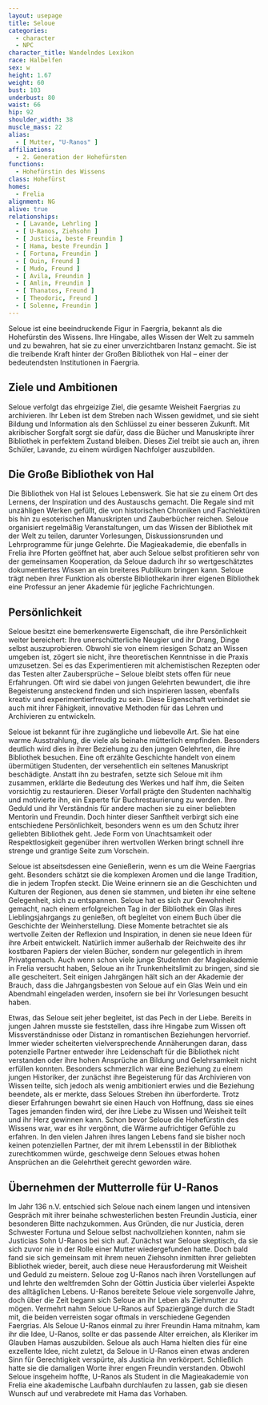 ```yaml
---
layout: usepage
title: Seloue
categories:
  - character
  - NPC
character_title: Wandelndes Lexikon
race: Halbelfen
sex: w
height: 1.67
weight: 60
bust: 103
underbust: 80
waist: 66
hip: 92
shoulder_width: 38
muscle_mass: 22
alias:
  - [ Mutter, "U-Ranos" ]
affiliations:
  - 2. Generation der Hohefürsten
functions:
  - Hohefürstin des Wissens
class: Hohefürst
homes:
  - Frelia
alignment: NG
alive: true
relationships:
  - [ Lavande, Lehrling ]
  - [ U-Ranos, Ziehsohn ]
  - [ Justicia, beste Freundin ]
  - [ Hama, beste Freundin ]
  - [ Fortuna, Freundin ]
  - [ Ouin, Freund ]
  - [ Mudo, Freund ]
  - [ Avila, Freundin ]
  - [ Amlin, Freundin ]
  - [ Thanatos, Freund ]
  - [ Theodoric, Freund ]
  - [ Solenne, Freundin ]
---
```


Seloue ist eine beeindruckende Figur in Faergria, bekannt als die Hohefürstin des Wissens. Ihre Hingabe, alles Wissen der Welt zu sammeln und zu bewahren, hat sie zu einer unverzichtbaren Instanz gemacht. Sie ist die treibende Kraft hinter der Großen Bibliothek von Hal – einer der bedeutendsten Institutionen in Faergria.
<!--more-->
## Ziele und Ambitionen

Seloue verfolgt das ehrgeizige Ziel, die gesamte Weisheit Faergrias zu archivieren. Ihr Leben ist dem Streben nach Wissen gewidmet, und sie sieht Bildung und Information als den Schlüssel zu einer besseren Zukunft. Mit akribischer Sorgfalt sorgt sie dafür, dass die Bücher und Manuskripte ihrer Bibliothek in perfektem Zustand bleiben. Dieses Ziel treibt sie auch an, ihren Schüler, Lavande, zu einem würdigen Nachfolger auszubilden.

## Die Große Bibliothek von Hal

Die Bibliothek von Hal ist Seloues Lebenswerk. Sie hat sie zu einem Ort des Lernens, der Inspiration und des Austauschs gemacht. Die Regale sind mit unzähligen Werken gefüllt, die von historischen Chroniken und Fachlektüren bis hin zu esoterischen Manuskripten und Zauberbücher reichen. Seloue organisiert regelmäßig Veranstaltungen, um das Wissen der Bibliothek mit der Welt zu teilen, darunter Vorlesungen, Diskussionsrunden und Lehrprogramme für junge Gelehrte. Die Magieakademie, die ebenfalls in Frelia ihre Pforten geöffnet hat, aber auch Seloue selbst profitieren sehr von der gemeinsamen Kooperation, da Seloue dadurch ihr so wertgeschätztes dokumentiertes Wissen an ein breiteres Publikum bringen kann. Seloue trägt neben ihrer Funktion als oberste Bibliothekarin ihrer eigenen Bibliothek eine Professur an jener Akademie für jegliche Fachrichtungen.

## Persönlichkeit

Seloue besitzt eine bemerkenswerte Eigenschaft, die ihre Persönlichkeit weiter bereichert: Ihre unerschütterliche Neugier und ihr Drang, Dinge selbst auszuprobieren. Obwohl sie von einem riesigen Schatz an Wissen umgeben ist, zögert sie nicht, ihre theoretischen Kenntnisse in die Praxis umzusetzen. Sei es das Experimentieren mit alchemistischen Rezepten oder das Testen alter Zaubersprüche – Seloue bleibt stets offen für neue Erfahrungen. Oft wird sie dabei von jungen Gelehrten bewundert, die ihre Begeisterung ansteckend finden und sich inspirieren lassen, ebenfalls kreativ und experimentierfreudig zu sein. Diese Eigenschaft verbindet sie auch mit ihrer Fähigkeit, innovative Methoden für das Lehren und Archivieren zu entwickeln.

Seloue ist bekannt für ihre zugängliche und liebevolle Art. Sie hat eine warme Ausstrahlung, die viele als beinahe mütterlich empfinden. Besonders deutlich wird dies in ihrer Beziehung zu den jungen Gelehrten, die ihre Bibliothek besuchen. Eine oft erzählte Geschichte handelt von einem übermütigen Studenten, der versehentlich ein seltenes Manuskript beschädigte. Anstatt ihn zu bestrafen, setzte sich Seloue mit ihm zusammen, erklärte die Bedeutung des Werkes und half ihm, die Seiten vorsichtig zu restaurieren. Dieser Vorfall prägte den Studenten nachhaltig und motivierte ihn, ein Experte für Buchrestaurierung zu werden. Ihre Geduld und ihr Verständnis für andere machen sie zu einer beliebten Mentorin und Freundin. Doch hinter dieser Sanftheit verbirgt sich eine entschiedene Persönlichkeit, besonders wenn es um den Schutz ihrer geliebten Bibliothek geht. Jede Form von Unachtsamkeit oder Respektlosigkeit gegenüber ihren wertvollen Werken bringt schnell ihre strenge und grantige Seite zum Vorschein.

Seloue ist abseitsdessen eine Genießerin, wenn es um die Weine Faergrias geht. Besonders schätzt sie die komplexen Aromen und die lange Tradition, die in jedem Tropfen steckt. Die Weine erinnern sie an die Geschichten und Kulturen der Regionen, aus denen sie stammen, und bieten ihr eine seltene Gelegenheit, sich zu entspannen. Seloue hat es sich zur Gewohnheit gemacht, nach einem erfolgreichen Tag in der Bibliothek ein Glas ihres Lieblingsjahrgangs zu genießen, oft begleitet von einem Buch über die Geschichte der Weinherstellung. Diese Momente betrachtet sie als wertvolle Zeiten der Reflexion und Inspiration, in denen sie neue Ideen für ihre Arbeit entwickelt. Natürlich immer außerhalb der Reichweite des ihr kostbaren Papiers der vielen Bücher, sondern nur gelegentlich in ihrem Privatgemach. Auch wenn schon viele junge Studenten der Magieakademie in Frelia versucht haben, Seloue an ihr Trunkenheitslimit zu bringen, sind sie alle gescheitert. Seit einigen Jahrgängen hält sich an der Akademie der Brauch, dass die Jahrgangsbesten von Seloue auf ein Glas Wein und ein Abendmahl eingeladen werden, insofern sie bei ihr Vorlesungen besucht haben. 

Etwas, das Seloue seit jeher begleitet, ist das Pech in der Liebe. Bereits in jungen Jahren musste sie feststellen, dass ihre Hingabe zum Wissen oft Missverständnisse oder Distanz in romantischen Beziehungen hervorrief. Immer wieder scheiterten vielversprechende Annäherungen daran, dass potenzielle Partner entweder ihre Leidenschaft für die Bibliothek nicht verstanden oder ihre hohen Ansprüche an Bildung und Gelehrsamkeit nicht erfüllen konnten. Besonders schmerzlich war eine Beziehung zu einem jungen Historiker, der zunächst ihre Begeisterung für das Archivieren von Wissen teilte, sich jedoch als wenig ambitioniert erwies und die Beziehung beendete, als er merkte, dass Seloues Streben ihn überforderte. Trotz dieser Erfahrungen bewahrt sie einen Hauch von Hoffnung, dass sie eines Tages jemanden finden wird, der ihre Liebe zu Wissen und Weisheit teilt und ihr Herz gewinnen kann. Schon bevor Seloue die Hohefürstin des Wissens war, war es ihr vergönnt, die Wärme aufrichtiger Gefühle zu erfahren. In den vielen Jahren ihres langen Lebens fand sie bisher noch keinen potenziellen Partner, der mit ihrem Lebensstil in der Bibliothek zurechtkommen würde, geschweige denn Seloues etwas hohen Ansprüchen an die Gelehrtheit gerecht geworden wäre. 

## Übernehmen der Mutterrolle für U-Ranos

Im Jahr 136 n.V. entschied sich Seloue nach einem langen und intensiven Gespräch mit ihrer beinahe schwesterlichen besten Freundin Justicia, einer besonderen Bitte nachzukommen. Aus Gründen, die nur Justicia, deren Schwester Fortuna und Seloue selbst nachvollziehen konnten, nahm sie Justicias Sohn U-Ranos bei sich auf. Zunächst war Seloue skeptisch, da sie sich zuvor nie in der Rolle einer Mutter wiedergefunden hatte. Doch bald fand sie sich gemeinsam mit ihrem neuen Ziehsohn inmitten ihrer geliebten Bibliothek wieder, bereit, auch diese neue Herausforderung mit Weisheit und Geduld zu meistern. Seloue zog U-Ranos nach ihren Vorstellungen auf und lehrte den weltfremden Sohn der Göttin Justicia über vielerlei Aspekte des alltäglichen Lebens. U-Ranos bereitete Seloue viele sorgenvolle Jahre, doch über die Zeit begann sich Seloue an ihr Leben als Ziehmutter zu mögen. Vermehrt nahm Seloue U-Ranos auf Spaziergänge durch die Stadt mit, die beiden verreisten sogar oftmals in verschiedene Gegenden Faergrias. Als Seloue U-Ranos einmal zu ihrer Freundin Hama mitnahm, kam ihr die Idee, U-Ranos, sollte er das passende Alter erreichen, als Kleriker im Glauben Hamas auszubilden. Seloue als auch Hama hielten dies für eine exzellente Idee, nicht zuletzt, da Seloue in U-Ranos einen etwas anderen Sinn für Gerechtigkeit verspürte, als Justicia ihn verkörpert. Schließlich hatte sie die damaligen Worte ihrer engen Freundin verstanden. Obwohl Seloue insgeheim hoffte, U-Ranos als Student in die Magieakademie von Frelia eine akademische Laufbahn durchlaufen zu lassen, gab sie diesen Wunsch auf und verabredete mit Hama das Vorhaben. 

